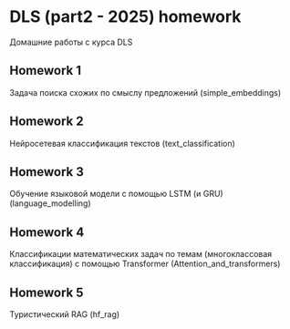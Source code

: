 # DLS (part2 - 2025) homework

Домашние работы с курса DLS 

## Homework 1
Задача поиска схожих по смыслу предложений (simple_embeddings)

## Homework 2
Нейросетевая классификация текстов (text_classification)

## Homework 3
Обучение языковой модели с помощью LSTM (и GRU) (language_modelling)

## Homework 4
Классификации математических задач по темам (многоклассовая классификация) с помощью Transformer (Attention_and_transformers)

## Homework 5
Туристический RAG (hf_rag)
